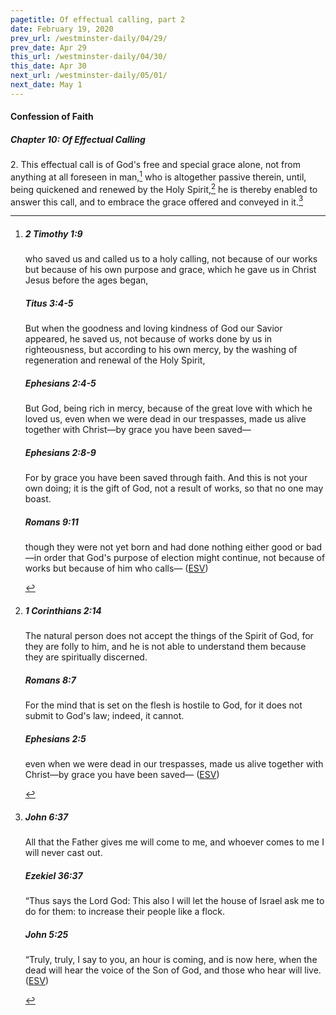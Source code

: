 ```yaml
---
pagetitle: Of effectual calling, part 2
date: February 19, 2020
prev_url: /westminster-daily/04/29/
prev_date: Apr 29
this_url: /westminster-daily/04/30/
this_date: Apr 30
next_url: /westminster-daily/05/01/
next_date: May 1
---
```


#### Confession of Faith

##### Chapter 10: Of Effectual Calling

2\. This effectual call is of God's free and special grace alone, not from anything at all foreseen in man,[^fnref:wcf1] who is altogether passive therein, until, being quickened and renewed by the Holy Spirit,[^fnref:wcf2] he is thereby enabled to answer this call, and to embrace the grace offered and conveyed in it.[^fnref:wcf3]

[^fnref:wcf1]: <div class="esv"><h5>2 Timothy 1:9</h5> <div class="esv-text"><p id="p55001009.01-1">who saved us and called us to a holy calling, not because of our works but because of his own purpose and grace, which he gave us in Christ Jesus before the ages began,</p> </div><h5>Titus 3:4-5</h5> <div class="esv-text"><p id="p56003004.01-2">But when the goodness and loving kindness of God our Savior appeared, he saved us, not because of works done by us in righteousness, but according to his own mercy, by the washing of regeneration and renewal of the Holy Spirit,</p> </div><h5>Ephesians 2:4-5</h5> <div class="esv-text"><p id="p49002004.01-3">But God, being rich in mercy, because of the great love with which he loved us, even when we were dead in our trespasses, made us alive together with Christ&#8212;by grace you have been saved&#8212;</p> </div><h5>Ephesians 2:8-9</h5> <div class="esv-text"><p id="p49002008.01-4">For by grace you have been saved through faith. And this is not your own doing; it is the gift of God, not a result of works, so that no one may boast.</p> </div><h5>Romans 9:11</h5> <div class="esv-text"><p id="p45009011.01-5">though they were not yet born and had done nothing either good or bad&#8212;in order that God's purpose of election might continue, not because of works but because of him who calls&#8212;  (<a href="http://www.esv.org" class="copyright">ESV</a>)</p> </div> </div>

[^fnref:wcf2]: <div class="esv"><h5>1 Corinthians 2:14</h5> <div class="esv-text"><p id="p46002014.01-1">The natural person does not accept the things of the Spirit of God, for they are folly to him, and he is not able to understand them because they are spiritually discerned.</p> </div><h5>Romans 8:7</h5> <div class="esv-text"><p id="p45008007.01-2">For the mind that is set on the flesh is hostile to God, for it does not submit to God's law; indeed, it cannot.</p> </div><h5>Ephesians 2:5</h5> <div class="esv-text"><p id="p49002005.01-3">even when we were dead in our trespasses, made us alive together with Christ&#8212;by grace you have been saved&#8212;  (<a href="http://www.esv.org" class="copyright">ESV</a>)</p> </div> </div>

[^fnref:wcf3]: <div class="esv"><h5>John 6:37</h5> <div class="esv-text"><p id="p43006037.01-1"><span class="woc">All that the Father gives me will come to me, and whoever comes to me I will never cast out.</span></p> </div><h5>Ezekiel 36:37</h5> <div class="esv-text"><p id="p26036037.01-2">&#8220;Thus says the Lord <span class="small-caps">God</span>: This also I will let the house of Israel ask me to do for them: to increase their people like a flock.</p> </div><h5>John 5:25</h5> <div class="esv-text"><p id="p43005025.01-3"><span class="woc">&#8220;Truly, truly, I say to you, an hour is coming, and is now here, when the dead will hear the voice of the Son of God, and those who hear will live.</span>  (<a href="http://www.esv.org" class="copyright">ESV</a>)</p> </div> </div>

